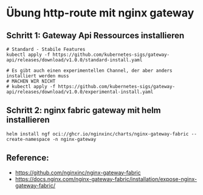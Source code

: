 # Übung http-route mit nginx gateway 

## Schritt 1: Gateway Api Ressources installieren 

```
# Standard - Stabile Features 
kubectl apply -f https://github.com/kubernetes-sigs/gateway-api/releases/download/v1.0.0/standard-install.yaml

# Es gibt auch einen experimentellen Channel, der aber anders installiert werden muss
# MACHEN WIR NICHT 
# kubectl apply -f https://github.com/kubernetes-sigs/gateway-api/releases/download/v1.0.0/experimental-install.yaml
```

## Schritt 2: nginx fabric gateway mit helm installieren 

```
helm install ngf oci://ghcr.io/nginxinc/charts/nginx-gateway-fabric --create-namespace -n nginx-gateway
```

## Reference: 

  * https://github.com/nginxinc/nginx-gateway-fabric
  * https://docs.nginx.com/nginx-gateway-fabric/installation/expose-nginx-gateway-fabric/
